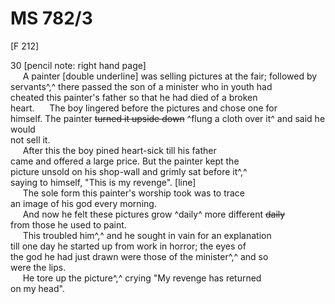 # MS 782/3

[F 212]

30
[pencil note: right hand page] \
&nbsp;&nbsp;&nbsp;&nbsp;&nbsp;A painter [double underline] was selling pictures at the fair; followed by \
servants^,^ there passed the son of a minister who in youth had \
cheated this painter's father so that he had died of a broken \
heart. 
&nbsp;&nbsp;&nbsp;&nbsp;&nbsp;The boy lingered before the pictures and chose one for \
himself. The painter ~~turned it upside down~~ ^flung a cloth over it^ and said he would \
not sell it. \
&nbsp;&nbsp;&nbsp;&nbsp;&nbsp;After this the boy pined heart-sick till his father \
came and offered a large price. But the painter kept the \
picture unsold on his shop-wall and grimly sat
before it^,^ \
saying to himself, "This is my revenge".
[line] \
&nbsp;&nbsp;&nbsp;&nbsp;&nbsp;The sole form this painter's worship took was to trace \
an image of his god every morning. \
&nbsp;&nbsp;&nbsp;&nbsp;&nbsp;And now he felt these pictures grow ^daily^ more different ~~daily~~ \
from those he used to paint. \
&nbsp;&nbsp;&nbsp;&nbsp;&nbsp;This troubled him^,^ and he sought in vain for an explanation \
till one day he started up from work in horror; the eyes of \
the god he had just drawn were those of the minister^,^ and so \
were the lips. \
&nbsp;&nbsp;&nbsp;&nbsp;&nbsp;He tore up the picture^,^ crying "My revenge has returned \
on my head".
